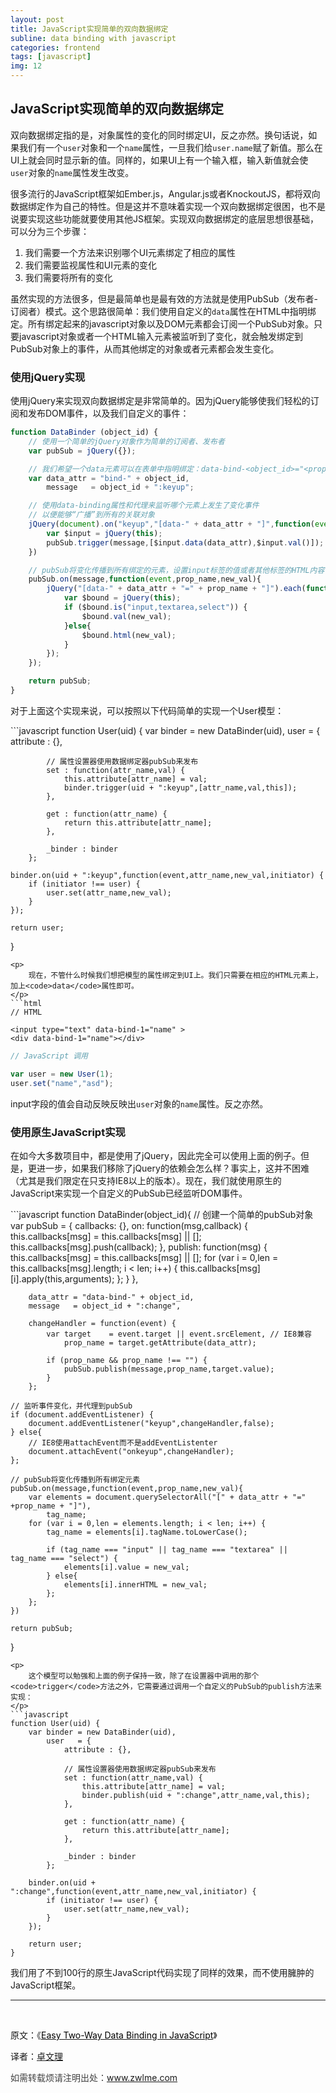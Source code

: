 ```yaml
---
layout: post
title: JavaScript实现简单的双向数据绑定
subline: data binding with javascript
categories: frontend
tags: [javascript]
img: 12
---
```


<h2>
	JavaScript实现简单的双向数据绑定
</h2>

<p>
	双向数据绑定指的是，对象属性的变化的同时绑定UI，反之亦然。换句话说，如果我们有一个<code>user</code>对象和一个<code>name</code>属性，一旦我们给<code>user.name</code>赋了新值。那么在UI上就会同时显示新的值。同样的，如果UI上有一个输入框，输入新值就会使<code>user</code>对象的<code>name</code>属性发生改变。
</p>

<p>
	很多流行的JavaScript框架如Ember.js，Angular.js或者KnockoutJS，都将双向数据绑定作为自己的特性。但是这并不意味着实现一个双向数据绑定很困，也不是说要实现这些功能就要使用其他JS框架。实现双向数据绑定的底层思想很基础，可以分为三个步骤：
</p>
<ol>
	<li>我们需要一个方法来识别哪个UI元素绑定了相应的属性</li>
	<li>我们需要监视属性和UI元素的变化</li>
	<li>我们需要将所有的变化</li>
</ol>

<p>
	虽然实现的方法很多，但是最简单也是最有效的方法就是使用PubSub（发布者-订阅者）模式。这个思路很简单：我们使用自定义的<code>data</code>属性在HTML中指明绑定。所有绑定起来的javascript对象以及DOM元素都会订阅一个PubSub对象。只要javascript对象或者一个HTML输入元素被监听到了变化，就会触发绑定到PubSub对象上的事件，从而其他绑定的对象或者元素都会发生变化。
</p>

<h3>
	使用jQuery实现
</h3>

<p>
	使用jQuery来实现双向数据绑定是非常简单的。因为jQuery能够使我们轻松的订阅和发布DOM事件，以及我们自定义的事件：
</p>

```javascript
function DataBinder (object_id) {
	// 使用一个简单的jQuery对象作为简单的订阅者、发布者
	var pubSub = jQuery({});

	// 我们希望一个data元素可以在表单中指明绑定：data-bind-<object_id>="<property_name>"
	var data_attr = "bind-" + object_id,
		message   = object_id + ":keyup";

	// 使用data-binding属性和代理来监听哪个元素上发生了变化事件
	// 以便能够“广播”到所有的关联对象
	jQuery(document).on("keyup","[data-" + data_attr + "]",function(event){
		var $input = jQuery(this);
		pubSub.trigger(message,[$input.data(data_attr),$input.val()]);
	})

	// pubSub将变化传播到所有绑定的元素，设置input标签的值或者其他标签的HTML内容
	pubSub.on(message,function(event,prop_name,new_val){
		jQuery("[data-" + data_attr + "=" + prop_name + "]").each(function(){
			var $bound = jQuery(this);
			if ($bound.is("input,textarea,select")) {
				$bound.val(new_val);
			}else{
				$bound.html(new_val);
			}
		});
	});

	return pubSub;
}
```
<p>
	对于上面这个实现来说，可以按照以下代码简单的实现一个User模型：
</p>
```javascript
function User(uid) {
	var binder = new DataBinder(uid),
		user   = {
			attribute : {},

			// 属性设置器使用数据绑定器pubSub来发布
			set : function(attr_name,val) {
				this.attribute[attr_name] = val;
				binder.trigger(uid + ":keyup",[attr_name,val,this]);
			},

			get : function(attr_name) {
				return this.attribute[attr_name];
			},

			_binder : binder
		};

	binder.on(uid + ":keyup",function(event,attr_name,new_val,initiator) {
		if (initiator !== user) {
			user.set(attr_name,new_val);
		}
	});

	return user;
}
```
<p>
	现在，不管什么时候我们想把模型的属性绑定到UI上。我们只需要在相应的HTML元素上，加上<code>data</code>属性即可。
</p>
```html
// HTML

<input type="text" data-bind-1="name" >
<div data-bind-1="name"></div>
```
```javascript
// JavaScript 调用

var user = new User(1);
user.set("name","asd");
```
<p>
	input字段的值会自动反映反映出<code>user</code>对象的<code>name</code>属性。反之亦然。
</p>

<h3>
	使用原生JavaScript实现
</h3>
<p>
	在如今大多数项目中，都是使用了jQuery，因此完全可以使用上面的例子。但是，更进一步，如果我们移除了jQuery的依赖会怎么样？事实上，这并不困难（尤其是我们限定在只支持IE8以上的版本）。现在，我们就使用原生的JavaScript来实现一个自定义的PubSub已经监听DOM事件。
</p>
```javascript
function DataBinder(object_id){
	// 创建一个简单的pubSub对象
	var pubSub = {
			callbacks: {},
			on: function(msg,callback) {
				this.callbacks[msg] = this.callbacks[msg] || [];
				this.callbacks[msg].push(callback);
			},
			publish: function(msg) {
				this.callbacks[msg] = this.callbacks[msg] || [];
				for (var i = 0,len = this.callbacks[msg].length; i < len; i++) {
					this.callbacks[msg][i].apply(this,arguments);
				};
			}
		},

		data_attr = "data-bind-" + object_id,
		message   = object_id + ":change",

		changeHandler = function(event) {
			var target    = event.target || event.srcElement, // IE8兼容
				prop_name = target.getAttribute(data_attr);

			if (prop_name && prop_name !== "") {
				pubSub.publish(message,prop_name,target.value);
			}
		};

	// 监听事件变化，并代理到pubSub
	if (document.addEventListener) {
		document.addEventListener("keyup",changeHandler,false);
	} else{
		// IE8使用attachEvent而不是addEventListenter
		document.attachEvent("onkeyup",changeHandler);
	};

	// pubSub将变化传播到所有绑定元素
	pubSub.on(message,function(event,prop_name,new_val){
		var elements = document.querySelectorAll("[" + data_attr + "=" +prop_name + "]"),
			tag_name;
		for (var i = 0,len = elements.length; i < len; i++) {
			tag_name = elements[i].tagName.toLowerCase();

			if (tag_name === "input" || tag_name === "textarea" || tag_name === "select") {
				elements[i].value = new_val;
			} else{
				elements[i].innerHTML = new_val;
			};
		};
	})

	return pubSub;
}
```
<p>
	这个模型可以勉强和上面的例子保持一致，除了在设置器中调用的那个<code>trigger</code>方法之外，它需要通过调用一个自定义的PubSub的publish方法来实现：
</p>
```javascript
function User(uid) {
	var binder = new DataBinder(uid),
		user   = {
			attribute : {},

			// 属性设置器使用数据绑定器pubSub来发布
			set : function(attr_name,val) {
				this.attribute[attr_name] = val;
				binder.publish(uid + ":change",attr_name,val,this);
			},

			get : function(attr_name) {
				return this.attribute[attr_name];
			},

			_binder : binder
		};

	binder.on(uid + ":change",function(event,attr_name,new_val,initiator) {
		if (initiator !== user) {
			user.set(attr_name,new_val);
		}
	});

	return user;
}
```
<p>
	我们用了不到100行的原生JavaScript代码实现了同样的效果，而不使用臃肿的JavaScript框架。
</p>

<!--more-->

<hr />

&nbsp;

原文：《<a href="http://www.lucaongaro.eu/blog/2012/12/02/easy-two-way-data-binding-in-javascript/"><span style="color: #000000;">Easy Two-Way Data Binding in JavaScript</span></a>》

译者：<a href="http://www.zwlme.com">卓文理</a>

<span style="color: #404040;">如需转载烦请注明出处：<a href="http://www.zwlme.com">www.zwlme.com</a></span>